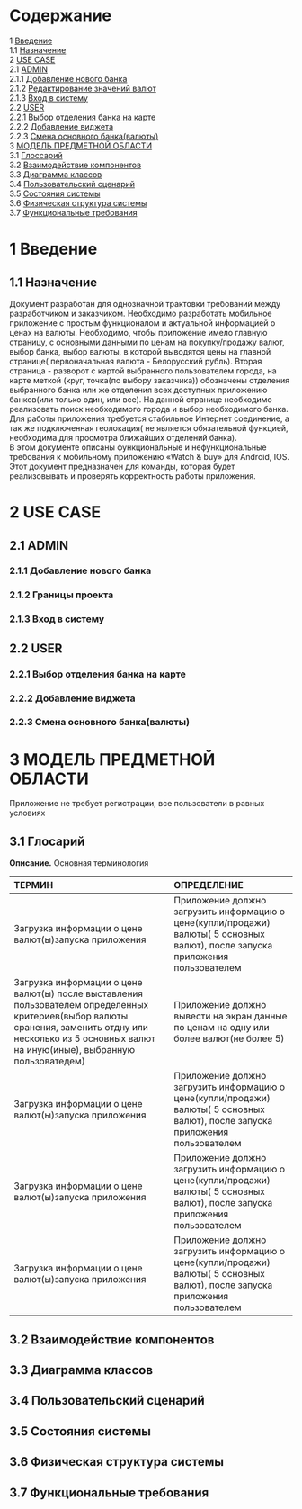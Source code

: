 
# Содержание
1 [Введение](#intro)  
1.1 [Назначение](#appointment)  
2   [USE CASE](#business_requirements)  
2.1 [ADMIN](#initial_data)  
2.1.1 [Добавление нового банка](#business_opportunities)  
2.1.2 [Редактирование значений валют](#project_boundary)  
2.1.3 [Вход в систему](#analogues)  
2.2 [USER](#user_requirements)  
2.2.1 [Выбор отделения банка на карте](#software_interfaces)  
2.2.2 [Добавление виджета](#user_interface)  
2.2.3 [Смена основного банка(валюты)](#user_specifications)  
3 [МОДЕЛЬ ПРЕДМЕТНОЙ ОБЛАСТИ](#user_classes)  
3.1 [Глоссарий](#user_logon_to_the_application)  
3.2 [Взаимодействие компонентов](#setting_up_the_profile_of_the_active_user)  
3.3 [Диаграмма классов](#download_news)  
3.4 [Пользовательский сценарий](#view_information_about_an_individual_newsletter)  
3.5 [Состояния системы](#active_user_change)  
3.6 [Физическая структура системы](#add_new_user)  
3.7 [Функциональные требования](#restrictions_and_exclusions)  

<a name="intro"/>

# 1 Введение

<a name="appointment"/>

## 1.1 Назначение
Документ разработан для однозначной трактовки требований между разработчиком и заказчиком. Необходимо разработать мобильное приложение с простым функционалом и актуальной информацией о ценах на валюты. Необходимо, чтобы приложение имело главную страницу, с основными данными по ценам на покупку/продажу валют, выбор банка, выбор валюты, в которой выводятся цены на главной странице( первоначальная валюта - Белорусский рубль). Вторая страница - разворот с картой выбранного пользователем города, на карте меткой (круг, точка(по выбору заказчика)) обозначены отделения выбранного банка или же отделения всех доступных приложению банков(или только один, или все). На данной странице необходимо реализовать поиск необходимого города и выбор необходимого банка. Для работы приложения требуется стабильное Интернет соединение, а так же подключенная геолокация( не является обязательной функцией, необходима для просмотра ближайших отделений банка).   
В этом документе описаны функциональные и нефункциональные требования к мобильному приложению «Watch & buy» для Android, IOS. 
Этот документ предназначен для команды, которая будет реализовывать и проверять корректность работы приложения. 

<a name="business_requirements"/>

# 2 USE CASE

<a name="initial_data"/>

## 2.1 ADMIN


<a name="business_opportunities"/>

### 2.1.1 Добавление нового банка


<a name="project_boundary"/>

### 2.1.2 Границы проекта


<a name="analogues"/>

### 2.1.3 Вход в систему

<a name="user_requirements"/>

## 2.2 USER

<a name="software_interfaces"/>

### 2.2.1 Выбор отделения банка на карте

<a name="user_interface"/>

### 2.2.2 Добавление виджета

<a name="user_specifications"/>

### 2.2.3 Смена основного банка(валюты)

<a name="user_classes"/>

# 3 МОДЕЛЬ ПРЕДМЕТНОЙ ОБЛАСТИ

Приложение не требует регистрации, все пользователи в равных условиях



<a name="user_logon_to_the_application"/>


## 3.1 Глосарий
**Описание.** Основная терминология

| ТЕРМИН | ОПРЕДЕЛЕНИЕ | 
|:---|:---|
| Загрузка информации о цене валют(ы)запуска приложения | Приложение должно загрузить информацию о цене(купли/продажи) валюты( 5 основных валют), после запуска приложения пользователем |
| Загрузка информации о цене валют(ы) после выставления пользователем определенных критериев(выбор валюты сранения, заменить отдну или несколько из 5 основных валют на иную(иные), выбранную пользоватедем)| Приложение должно вывести на экран данные по ценам на одну или более валют(не более 5) |
| Загрузка информации о цене валют(ы)запуска приложения | Приложение должно загрузить информацию о цене(купли/продажи) валюты( 5 основных валют), после запуска приложения пользователем |
| Загрузка информации о цене валют(ы)запуска приложения | Приложение должно загрузить информацию о цене(купли/продажи) валюты( 5 основных валют), после запуска приложения пользователем |
| Загрузка информации о цене валют(ы)запуска приложения | Приложение должно загрузить информацию о цене(купли/продажи) валюты( 5 основных валют), после запуска приложения пользователем |

<a name="restrictions_and_exclusions"/>

## 3.2 Взаимодействие компонентов


<a name="quality_attributes"/>

## 3.3 Диаграмма классов

<a name="requirements_for_ease_of_use"/>

## 3.4 Пользовательский сценарий


<a name="security_requirements"/>

## 3.5 Состояния системы


<a name="external_interfaces"/>

## 3.6 Физическая структура системы

<a name="restrictions"/>

## 3.7 Функциональные требования
